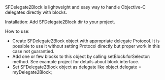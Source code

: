 SFDelegate2Block is lightweight and easy way to handle Objective-C delegates directly with blocks. 

Installation:
Add SFDelegate2Block dir to your project.

How to use:
- Create SFDelegate2Block object with appropriate delegate Protocol. It is possible to use  it without setting Protocol directly but proper work in this case not guarantied.
- Add one or few blocks to this object by calling setBlock:forSelector: method. See example project for details about block interface.
- Set SFDelegate2Block object as delegate like object.delegate = myDelegate2Block;